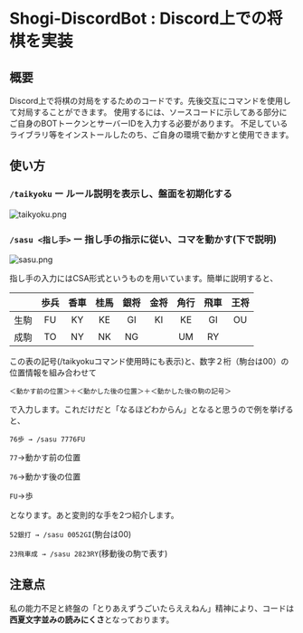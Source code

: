 # Shogi-DiscordBot : Discord上での将棋を実装
##  概要
Discord上で将棋の対局をするためのコードです。先後交互にコマンドを使用して対局することができます。
使用するには、ソースコードに示してある部分にご自身のBOTトークンとサーバーIDを入力する必要があります。
不足しているライブラリ等をインストールしたのち、ご自身の環境で動かすと使用できます。

## 使い方
### `/taikyoku` ー ルール説明を表示し、盤面を初期化する
![taikyoku.png](https://qiita-image-store.s3.ap-northeast-1.amazonaws.com/0/2825387/26263573-7823-3e33-a46a-88e4fb41861f.png)
### `/sasu <指し手>` ー 指し手の指示に従い、コマを動かす(下で説明)
![sasu.png](https://qiita-image-store.s3.ap-northeast-1.amazonaws.com/0/2825387/1dc8e443-f170-6411-b0e5-75e18fd2b9cc.png)

指し手の入力にはCSA形式というものを用いています。簡単に説明すると、

|  | 歩兵 | 香車 | 桂馬 | 銀将 | 金将 | 角行 | 飛車 | 王将 |
|:-:|:-:|:-:|:-:|:-:|:-:|:-:|:-:|:-:|
| 生駒 | FU | KY | KE | GI | KI | KE | GI | OU |
| 成駒 | TO | NY | NK | NG |  | UM | RY |  |

この表の記号(/taikyokuコマンド使用時にも表示)と、数字２桁（駒台は00）の位置情報を組み合わせて

`＜動かす前の位置＞＋＜動かした後の位置＞＋＜動かした後の駒の記号＞`

で入力します。これだけだと「なるほどわからん」となると思うので例を挙げると、

`76歩 → /sasu 7776FU`

`77`→動かす前の位置

`76`→動かす後の位置

`FU`→歩

となります。あと変則的な手を2つ紹介します。

`52銀打 → /sasu 0052GI`(駒台は00)

`23飛車成 → /sasu 2823RY`(移動後の駒で表す)

## 注意点
私の能力不足と終盤の「とりあえずうごいたらええねん」精神により、コードは**西夏文字並みの読みにくさ**となっております。
